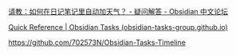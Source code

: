 
[请教：如何在日记笔记里自动加天气？ - 疑问解答 - Obsidian 中文论坛](https://forum-zh.obsidian.md/t/topic/11364/9)

[Quick Reference | Obsidian Tasks (obsidian-tasks-group.github.io)](https://obsidian-tasks-group.github.io/obsidian-tasks/quick-reference/)

https://github.com/702573N/Obsidian-Tasks-Timeline
